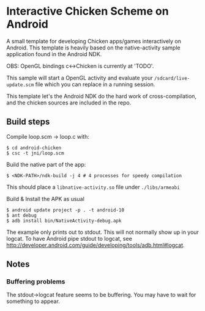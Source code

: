 
# Interactive Chicken Scheme on Android 

A small template for developing Chicken apps/games interactively on
Android. This template is heavily based on the native-activity sample
application found in the Android NDK.

OBS: OpenGL bindings c<->Chicken is currently at 'TODO'.

This sample will start a OpenGL activity and evaluate your
`/sdcard/live-update.scm` file which you can replace in a running
session.

This template let's the Android NDK do the hard work of
cross-compilation, and the chicken sources are included in the repo.

## Build steps

Compile loop.scm -> loop.c with:

    $ cd android-chicken
    $ csc -t jni/loop.scm

Build the native part of the app:

    $ <NDK-PATH>/ndk-build -j 4 # 4 processes for speedy compilation

This should place a `libnative-activity.so` file under `./libs/armeabi`

Build & Install the APK as usual

    $ android update project -p . -t android-10
    $ ant debug
    $ adb install bin/NativeActivity-debug.apk
    
    
The example only prints out to stdout. This will not normally show up
in your logcat. To have Android pipe stdout to logcat, see http://developer.android.com/guide/developing/tools/adb.html#logcat.

## Notes

### Buffering problems

The stdout->logcat feature seems to be buffering. You may have to wait for
something to appear.



